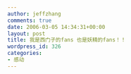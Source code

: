 ```yaml
---
author: jeffzhang
comments: true
date: 2006-03-05 14:34:31+00:00
layout: post
title: 我是西门子的fans 也是妖精的fans！！
wordpress_id: 326
categories:
- 感动
---
```


